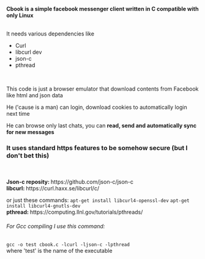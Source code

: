 <b>Cbook is a simple facebook messenger client written in C compatible with only Linux</b>
<br>
<br>
<p>It needs various dependencies like<br><ul><li>Curl</li><li>libcurl dev</li><li>json-c</li><li>pthread</li></ul>
<br>
<p>This code is just a browser emulator that download contents from Facebook like html and json data</p>
<p>He ('cause is a man) can login, download cookies to automatically login next time</p>
<p>He can browse only last chats, you can <b>read, send and automatically sync for new messages</b>
<h3>It uses standard https features to be somehow secure (but I don't bet this)</h3>
<br>
<br>
<b>Json-c reposity: </b>https://github.com/json-c/json-c
<br>
<b>libcurl: </b>https://curl.haxx.se/libcurl/c/   <p>or just these commands: <code>apt-get install libcurl4-openssl-dev</code>   <code>apt-get install libcurl4-gnutls-dev</code>
<br>
<b>pthread: </b>https://computing.llnl.gov/tutorials/pthreads/
<br>
<h6>For Gcc compiling I use this command: </h6><code>gcc -o test cbook.c -lcurl -ljson-c -lpthread</code>
<br>
where 'test' is the name of the executable
